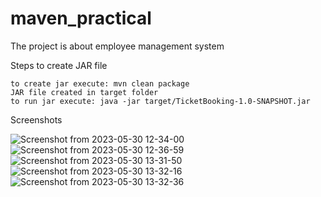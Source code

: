 # maven_practical

 The project is about employee management system

Steps to create JAR file

    to create jar execute: mvn clean package
    JAR file created in target folder
    to run jar execute: java -jar target/TicketBooking-1.0-SNAPSHOT.jar

Screenshots


![Screenshot from 2023-05-30 12-34-00](https://github.com/Mihirr10/maven_practical/assets/97070042/564be7dd-319b-41e0-9631-7767d5b84504)
![Screenshot from 2023-05-30 12-36-59](https://github.com/Mihirr10/maven_practical/assets/97070042/4362c87d-6622-4506-a9ee-4136d6cd6f54)
![Screenshot from 2023-05-30 13-31-50](https://github.com/Mihirr10/maven_practical/assets/97070042/f444dddf-67c8-48d4-92cd-3d6733247117)
![Screenshot from 2023-05-30 13-32-16](https://github.com/Mihirr10/maven_practical/assets/97070042/c4da0866-e98d-44a8-a9bb-9228710e90ec)
![Screenshot from 2023-05-30 13-32-36](https://github.com/Mihirr10/maven_practical/assets/97070042/d626b0cd-8de6-4d40-89fd-8cf1f26faa3f)
